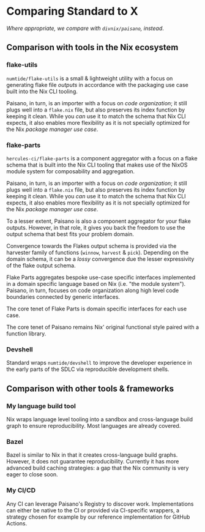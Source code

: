 # Comparing Standard to X

_Where appropriate, we compare with `divnix/paisano`, instead_.

## Comparison with tools in the Nix ecosystem

### flake-utils

`numtide/flake-utils` is a small & lightweight utility with a focus on generating flake file _outputs_ in accordance with the packaging use case built into the Nix CLI tooling.

Paisano, in turn, is an importer with a focus on _code organization_; it still plugs well into a `flake.nix` file, but also preserves its index function by keeping it clean.
While you _can_ use it to match the schema that Nix CLI expects, it also enables more flexibility as it is not specially optimized for the Nix _package manager use case_.

### flake-parts

`hercules-ci/flake-parts` is a component aggregator with a focus on a flake schema that is built into the Nix CLI tooling that makes use of the NixOS module system for composability and aggregation.

Paisano, in turn, is an importer with a focus on _code organization_; it still plugs well into a `flake.nix` file, but also preserves its index function by keeping it clean.
While you _can_ use it to match the schema that Nix CLI expects, it also enables more flexibility as it is not specially optimized for the Nix _package manager use case_.

To a lesser extent, Paisano is also a component aggregator for your flake outputs.
However, in that role, it gives you back the freedom to use the output schema that best fits your problem domain.

Convergence towards the Flakes output schema is provided via the harvester family of functions (`winnow`, `harvest` & `pick`).
Depending on the domain schema, it can be a _lossy_ convergence due the lesser expressivity of the flake output schema.

Flake Parts aggregates bespoke use-case specific interfaces implemented in a domain specific language based on Nix (i.e. "the module system").
Paisano, in turn, focuses on code organization along high level code boundaries connected by generic interfaces.

The core tenet of Flake Parts is domain specific interfaces for each use case.

The core tenet of Paisano remains Nix' original functional style paired with a function library.

### Devshell

Standard wraps `numtide/devshell` to improve the developer experience in the early parts of the SDLC via reproducible development shells.

## Comparison with other tools & frameworks

### My language build tool

Nix wraps language level tooling into a sandbox and cross-language build graph to ensure reproducibility.
Most languages are already covered.

### Bazel

Bazel is similar to Nix in that it creates cross-language build graphs.
However, it does not guarantee reproducibility.
Currently it has more advanced build caching strategies: a gap that the Nix community is very eager to close soon.

### My CI/CD

Any CI can leverage Paisano's Registry to discover work.
Implementations can either be native to the CI or provided via CI-specific wrappers, a strategy chosen for example by our reference implementation for GitHub Actions.
